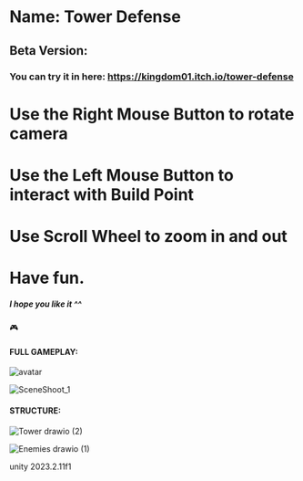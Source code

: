 # Name:  Tower Defense
## Beta Version: 
### You can try it in here: https://kingdom01.itch.io/tower-defense
# Use the Right Mouse Button to rotate camera
# Use the Left Mouse Button to interact with Build Point
# Use Scroll Wheel to zoom in and out
# Have fun.
##### I hope you like it ^^
🎮 
#### FULL GAMEPLAY: 

![avatar](https://github.com/HNH-201002/Tower-Defense-3D/assets/51502661/a42bcb31-2c8e-4bae-8a2d-5fa42919835c)

![SceneShoot_1](https://github.com/HNH-201002/Tower-Defense-3D/assets/51502661/1bf3db00-9d23-496c-8a75-ccc4d8112302)

#### STRUCTURE: 
![Tower drawio (2)](https://github.com/HNH-201002/Tower-Defense-3D/assets/51502661/bacf3b93-840b-4895-80dc-5932a5b777f1)

![Enemies drawio (1)](https://github.com/HNH-201002/Tower-Defense-3D/assets/51502661/3d77e4f3-99f9-4cec-aa71-a9e28cddd61c)

unity 2023.2.11f1
